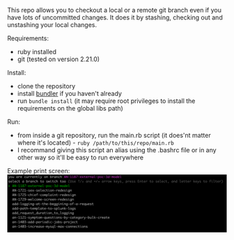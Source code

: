 This repo allows you to checkout a local or a remote git branch even if you have lots of uncommitted changes. It does it by stashing, checking out and unstashing your local changes.

Requirements:
- ruby installed
- git (tested on version 2.21.0)

Install:
- clone the repository
- install [bundler](https://bundler.io) if you haven't already 
- run ```bundle install``` (it may require root privileges to install the requirements on the global libs path)

Run:
- from inside a git repository, run the main.rb script (it does'nt matter where it's located) - ```ruby /path/to/this/repo/main.rb```
- I recommand giving this script an alias using the .bashrc file or in any other way so it'll be easy to run everywhere

Example print screen:
![alt text](https://raw.githubusercontent.com/itay235711/terminal_smart_checkout/master/screenshots/usage.png)
